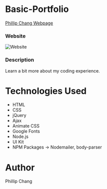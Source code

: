 # Basic-Portfolio

[Phillip Chang Webpage](https://phillipchang.github.io/Portfolio)

### Website
![Website](app/assets/images/website.gif)


### Description
Learn a bit more about my coding experience.

# Technologies Used
* HTML
* CSS
* jQuery
* Ajax
* Animate CSS
* Google Fonts
* Node.js
* UI Kit
* NPM Packages -> Nodemailer, body-parser

# Author
Phillip Chang